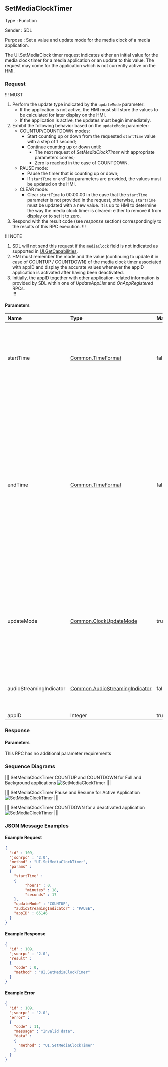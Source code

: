 ## SetMediaClockTimer

Type
: Function

Sender
: SDL

Purpose
: Set a value and update mode for the media clock of a media application.

The UI.SetMediaClock timer request indicates either an initial value for the media clock timer for a media application or an update to this value. The request may come for the application which is not currently active on the HMI.

### Request

!!! MUST
1. Perform the update type indicated by the `updateMode` parameter:   
    * If the application is not active, the HMI must still store the values to be calculated for later display on the HMI.   
    * If the application is active, the updates must begin immediately.   
2. Exhibit the following behavior based on the `updateMode` parameter:
    * COUNTUP/COUNTDOWN modes:   
        * Start counting up or down from the requested `startTime` value with a step of 1 second;
        * Continue counting up or down until:
            * The next request of _SetMediaClockTimer_ with appropriate parameters comes;   
            * Zero is reached in the case of COUNTDOWN.   
    * PAUSE mode:   
        * Pause the timer that is counting up or down;   
        * If `startTime` or `endTime` parameters are provided, the values must be updated on the HMI.   
    * CLEAR mode:    
        * Clear `startTime` to 00:00:00 in the case that the `startTime` parameter is not provided in the request, otherwise, `startTime` must be updated with a new value. It is up to HMI to determine the way the media clock timer is cleared: either to remove it from display or to set it to zero.   
3. Respond with the result code (see _response_ section) correspondingly to the results of this RPC execution.
!!!
    
!!! NOTE
1. SDL will not send this request if the `mediaClock` field is not indicated as supported in [UI.GetCapabilities](../getcapabilities).   
2. HMI must remember the mode and the value (continuing to update it in case of COUNTUP / COUNTDOWN) of the media clock timer associated with appID and display the accurate values whenever the appID application is activated after having been deactivated.   
3. Initially, the appID together with other application-related information is provided by SDL within one of _UpdateAppList_ and _OnAppRegistered_ RPCs.   
!!!



#### Parameters

|Name|Type|Mandatory|Description|
|:---|:---|:--------|:---------|
|startTime|[Common.TimeFormat](../../common/structs/#timeformat)|false|_startTime_ must be provided together with modes: "COUNTUP", "COUNTDOWN", "PAUSE" to HMI. _startTime_ will be ignored for "RESUME", and "CLEAR".|
|endTime|[Common.TimeFormat](../../common/structs/#timeformat)|false|endTime can be provided together with modes: "COUNTUP", "COUNTDOWN", "PAUSE" to HMI. To be used to calculate any visual progress bar (if not provided, this feature is ignored). If endTime is greater then startTime for COUNTDOWN or less than startTime for COUNTUP, then the request will return an INVALID_DATA. _endTime_ will be ignored for "PAUSE", "RESUME", and "CLEAR".|
|updateMode|[Common.ClockUpdateMode](../../common/enums/#clockupdatemode)|true|Enumeration to control the media clock. In case of pause, resume, or clear, the start time value is ignored and shall be left out. For resume, the time continues with the same value as it was when paused.|
|audioStreamingIndicator|[Common.AudioStreamingIndicator](../../common/enums/#audiostreamingindicator)|false|Indicates that a button press of the Play/Pause button would play, pause or stop the current playback.|
|appID|Integer|true||

### Response

#### Parameters

This RPC has no additional parameter requirements

### Sequence Diagrams

|||
SetMediaClockTimer COUNTUP and COUNTDOWN for Full and Background applications
![SetMediaClockTimer](./assets/SetMediaClockTimerUpDownFullBackground.png)
|||

|||
SetMediaClockTimer Pause and Resume for Active Application
![SetMediaClockTimer](./assets/SetMediaClockTimerPauseResumeActive.png)
|||

|||
SetMediaClockTimer COUNTDOWN for a deactivated application
![SetMediaClockTimer](./assets/SetMediaClockTimerDownDeactivate.png)
|||

### JSON Message Examples

#### Example Request

```json
{
  "id" : 109,
  "jsonrpc" : "2.0",
  "method" : "UI.SetMediaClockTimer",
  "params" :
  {
    "startTime" :
    {
         "hours" : 0,
         "minutes" : 18,
         "seconds" : 17
    },
    "updateMode" : "COUNTUP",
    "audioStreamingIndicator" : "PAUSE",
    "appID" : 65146
  }
}
```

#### Example Response

```json
{
  "id" : 109,
  "jsonrpc" : "2.0",
  "result" :
  {
    "code" : 0,
    "method" : "UI.SetMediaClockTimer"
  }
}
```

#### Example Error

```json
{
  "id" : 109,
  "jsonrpc" : "2.0",
  "error" :
  {
    "code" : 11,
    "message" : "Invalid data",
    "data" :
    {
      "method" : "UI.SetMediaClockTimer"
    }
  }
}
```
